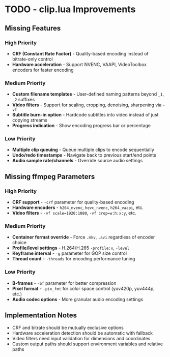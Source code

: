 # TODO - clip.lua Improvements

## Missing Features

### High Priority

- **CRF (Constant Rate Factor)** - Quality-based encoding instead of bitrate-only control
- **Hardware acceleration** - Support NVENC, VAAPI, VideoToolbox encoders for faster encoding

### Medium Priority

- **Custom filename templates** - User-defined naming patterns beyond `_1`, `_2` suffixes
- **Video filters** - Support for scaling, cropping, denoising, sharpening via `-vf`
- **Subtitle burn-in option** - Hardcode subtitles into video instead of just copying streams
- **Progress indication** - Show encoding progress bar or percentage

### Low Priority

- **Multiple clip queuing** - Queue multiple clips to encode sequentially
- **Undo/redo timestamps** - Navigate back to previous start/end points
- **Audio sample rate/channels** - Override source audio settings

## Missing ffmpeg Parameters

### High Priority

- **CRF support** - `-crf` parameter for quality-based encoding
- **Hardware encoders** - `h264_nvenc`, `hevc_nvenc`, `h264_vaapi`, etc.
- **Video filters** - `-vf scale=1920:1080`, `-vf crop=w:h:x:y`, etc.

### Medium Priority

- **Container format override** - Force `.mkv`, `.avi` regardless of encoder choice
- **Profile/level settings** - H.264/H.265 `-profile:v`, `-level`
- **Keyframe interval** - `-g` parameter for GOP size control
- **Thread count** - `-threads` for encoding performance tuning

### Low Priority

- **B-frames** - `-bf` parameter for better compression
- **Pixel format** - `-pix_fmt` for color space control (yuv420p, yuv444p, etc.)
- **Audio codec options** - More granular audio encoding settings

## Implementation Notes

- CRF and bitrate should be mutually exclusive options
- Hardware acceleration detection should be automatic with fallback
- Video filters need input validation for dimensions and coordinates
- Custom output paths should support environment variables and relative paths
